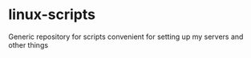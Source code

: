 # linux-scripts
Generic repository for scripts convenient for setting up my servers and other things
